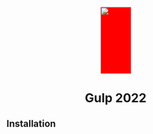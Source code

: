 <p align="center">
   <img height="155" width="71" style="background-color: #f00; border-radius: 3px" src="https://gulpjs.com/img/gulp-white-logo.svg">
   <h1 align="center">Gulp 2022</h1>
</p>

## Installation